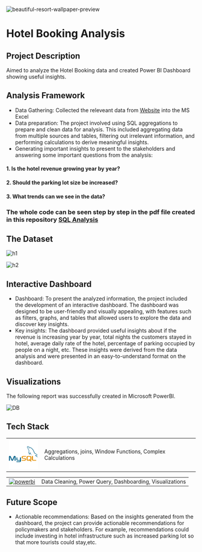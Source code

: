 
![beautiful-resort-wallpaper-preview](https://github.com/Anshika10022001/Hotel-Analysis/assets/128470731/02ab787f-47d2-4c06-a71b-c92770997e73)

# Hotel Booking Analysis
## Project Description

Aimed to analyze the Hotel Booking data and created Power BI Dashboard showing useful insights.

## Analysis Framework
 
- Data Gathering: Collected the releveant data from [Website](https://absentdata.com/data-analysis/where-to-find-data/) into the MS Excel
- Data preparation: The project involved using SQL aggregations to prepare and clean data for analysis. This included aggregating data from multiple sources and tables, filtering out irrelevant information, and performing calculations to derive meaningful insights.
- Generating important insights to present to the stakeholders and answering some important questions from the analysis:
#### 1. Is the hotel revenue growing year by year?
#### 2. Should the parking lot size be increased?
#### 3. What trends can we see in the data?
  
### The whole code can be seen step by step in the pdf file created in this repository [SQL Analysis](https://github.com/Anshika10022001/Hotel-Analysis/blob/main/hotel_pdf.pdf)

## The Dataset

![h1](https://github.com/Anshika10022001/Hotel-Analysis/assets/128470731/7d1f3b18-901b-4186-9323-5d4c3fc704cc)

![h2](https://github.com/Anshika10022001/Hotel-Analysis/assets/128470731/8604c27b-cec8-4ee7-80ac-e5fc4d4ea8a0)


## Interactive Dashboard
- Dashboard: To present the analyzed information, the project included the development of an interactive dashboard. The dashboard was designed to be user-friendly and visually appealing, with features such as filters, graphs, and tables that allowed users to explore the data and discover key insights.
- Key insights: The dashboard provided useful insights about if the revenue is increasing year by year, total nights the customers stayed in hotel, average daily rate of the hotel, percentage of parking occupied by people on a night, etc. These insights were derived from the data analysis and were presented in an easy-to-understand format on the dashboard.


## Visualizations

The following report was successfully created in Microsoft PowerBI.

![DB](https://github.com/Anshika10022001/Hotel-Analysis/assets/128470731/99243e34-cf84-438e-89c0-061e7b754fa5)


## Tech Stack

<table style="border: none; border-collapse: collapse;">
  <tr>
    <td style="vertical-align: middle;">
      <a href="https://www.mysql.com/" target="_blank" rel="noreferrer">
        <img src="https://raw.githubusercontent.com/devicons/devicon/master/icons/mysql/mysql-original-wordmark.svg" alt="mysql" width="80" height="80"/>
      </a>
    </td>
    <td style="vertical-align: middle; padding-left: 10px;">
      Aggregations, joins, Window Functions, Complex Calculations
    </td>
  </tr>
</table>

<table style="border: none; border-collapse: collapse;">
  <tr>
    <td style="vertical-align: middle;">
      <a href="https://learn.microsoft.com/en-us/power-bi/" target="_blank" rel="noreferrer">
        <img src="https://upload.wikimedia.org/wikipedia/commons/c/cf/New_Power_BI_Logo.svg" alt="powerbi" width="80" height="80"/>
      </a>
    </td>
    <td style="vertical-align: middle; padding-left: 10px;">
      Data Cleaning, Power Query, Dashboarding, Visualizations
    </td>
  </tr>
</table>


## Future Scope

- Actionable recommendations: Based on the insights generated from the dashboard, the project can provide actionable recommendations for policymakers and stakeholders. For example, recommendations could include investing in hotel infrastructure such as increased parking lot so that more tourists could stay,etc.

